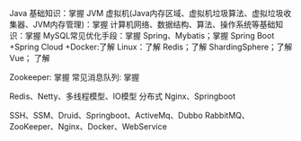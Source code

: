 Java 基础知识：掌握
JVM 虚拟机(Java内存区域、虚拟机垃圾算法、虚拟垃圾收集器、JVM内存管理)：掌握
计算机⽹络、数据结构、算法、操作系统等基础知识：掌握
MySQL常⻅优化⼿段：掌握
Spring、Mybatis；掌握
Spring Boot +Spring Cloud +Docker:了解
Linux：了解
Redis；了解
ShardingSphere；了解
Vue； 了解

Zookeeper: 掌握
常⻅消息队列: 掌握


Redis、Netty、多线程模型、IO模型
分布式
Nginx、Springboot


SSH、SSM、Druid、Springboot、ActiveMq、Dubbo
RabbitMQ、ZooKeeper、Nginx、Docker、WebService